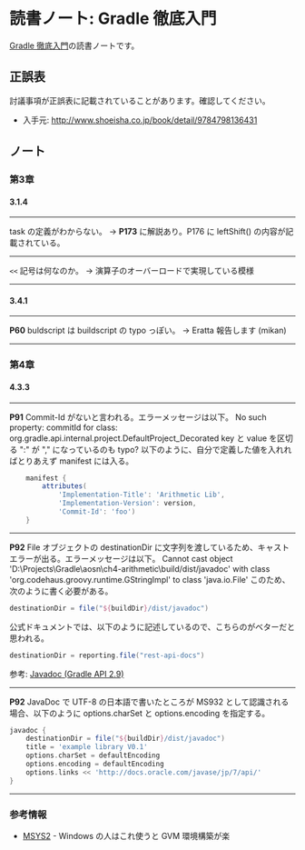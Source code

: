 読書ノート: Gradle 徹底入門
===========================

[Gradle 徹底入門](/workshop/3-gradle.md)の読書ノートです。

## 正誤表

討議事項が正誤表に記載されていることがあります。確認してください。

* 入手元: http://www.shoeisha.co.jp/book/detail/9784798136431

## ノート

### 第3章

#### 3.1.4

-----

task の定義がわからない。
→ **P173** に解説あり。P176 に leftShift() の内容が記載されている。

-----

`<<` 記号は何なのか。
→ 演算子のオーバーロードで実現している模様

-----

#### 3.4.1

-----

**P60** buldscript は buildscript の typo っぽい。
→ Eratta 報告します (mikan)

-----

### 第4章

#### 4.3.3

-----

**P91** Commit-Id がないと言われる。エラーメッセージは以下。
No such property: commitId for class: org.gradle.api.internal.project.DefaultProject_Decorated
key と value を区切る ":" が "," になっているのも typo?
以下のように、自分で定義した値を入れればとりあえず manifest には入る。

```gradle
	manifest {
		attributes(
			'Implementation-Title': 'Arithmetic Lib',
			'Implementation-Version': version,
			'Commit-Id': 'foo')
	}
```

-----

**P92** File オブジェクトの destinationDir に文字列を渡しているため、キャストエラーが出る。エラーメッセージは以下。
Cannot cast object 'D:\Projects\Gradle\aosn\ch4-arithmetic\build/dist/javadoc' with class 'org.codehaus.groovy.runtime.GStringImpl' to class 'java.io.File'
このため、次のように書く必要がある。

```gradle
destinationDir = file("${buildDir}/dist/javadoc")
```

公式ドキュメントでは、以下のように記述しているので、こちらのがベターだと思われる。

```gradle
destinationDir = reporting.file("rest-api-docs")
```

参考: [Javadoc (Gradle API 2.9)](https://docs.gradle.org/current/javadoc/org/gradle/api/tasks/javadoc/Javadoc.html)

-----

**P92** JavaDoc で UTF-8 の日本語で書いたところが MS932 として認識される場合、以下のように options.charSet と options.encoding を指定する。

```gradle
javadoc {
	destinationDir = file("${buildDir}/dist/javadoc")
	title = 'example library V0.1'
	options.charSet = defaultEncoding
	options.encoding = defaultEncoding
	options.links << 'http://docs.oracle.com/javase/jp/7/api/'
}
```

-----

### 参考情報

* [MSYS2](https://msys2.github.io/) - Windows の人はこれ使うと GVM 環境構築が楽
